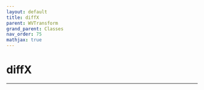 ```yaml
---
layout: default
title: diffX
parent: WVTransform
grand_parent: Classes
nav_order: 75
mathjax: true
---
```


#  diffX




---

